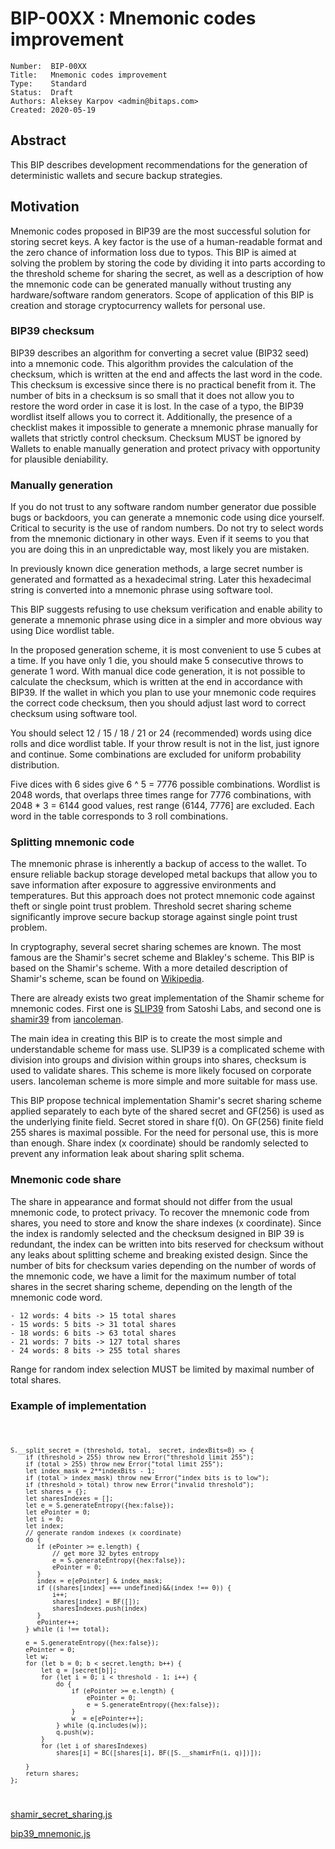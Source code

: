 # BIP-00XX : Mnemonic codes improvement

```
Number:  BIP-00XX
Title:   Mnemonic codes improvement
Type:    Standard
Status:  Draft
Authors: Aleksey Karpov <admin@bitaps.com>
Created: 2020-05-19
```

## Abstract

This BIP describes development recommendations for the generation of deterministic wallets and secure backup strategies.


## Motivation

Mnemonic codes proposed in BIP39 are the most successful solution for storing secret keys. 
A key factor is the use of a human-readable format and the zero chance of information loss due to typos.
This BIP is aimed at solving the problem by storing the code by dividing it into parts according 
to the threshold scheme for sharing the secret, as well as a description of how the mnemonic code 
can be generated manually without trusting any hardware/software random generators. Scope of application of this BIP 
is creation and storage cryptocurrency wallets for personal use.


### BIP39 checksum

BIP39 describes an algorithm for converting a secret value (BIP32 seed) into a mnemonic code.
This algorithm provides the calculation of the checksum, which is written at the end and affects the last word in the code.
This checksum is excessive since there is no practical benefit from it. 
The number of bits in a checksum is so small that it does not allow you to restore the word order in case it is lost.
In the case of a typo, the BIP39 wordlist itself allows you to correct it. 
Additionally, the presence of a checklist makes it impossible to generate a mnemonic phrase manually for wallets that 
strictly control checksum. Checksum MUST be ignored by Wallets to enable manually generation 
and protect privacy with opportunity for plausible deniability.



### Manually generation

If you do not trust to any software random number generator due possible bugs or backdoors, you can generate a 
mnemonic code using dice yourself. Critical to security is the use of random numbers. Do not try to select words from 
the mnemonic dictionary in other ways. Even if it seems to you that you are doing this in an unpredictable way, 
most likely you are mistaken.

In previously known dice generation methods, a large secret number is generated and formatted as a hexadecimal string.
Later this hexadecimal string is converted into a mnemonic phrase using software tool. 

This BIP suggests refusing to use cheksum verification and enable ability  to generate a mnemonic phrase using dice in 
a simpler and more obvious way using Dice wordlist table.

In the proposed generation scheme, it is most convenient to use 5 cubes at a time. If you have only 1 die, you should 
make 5 consecutive throws to generate 1 word. With manual dice code generation, it is not possible to calculate the 
checksum, which is written at the end in accordance with BIP39. If the wallet in which you plan to use your mnemonic 
code requires the correct code checksum, then you should adjust last word to correct checksum using software tool.

You should select 12 / 15 / 18 / 21 or 24 (recommended) words using dice rolls and dice wordlist table. If your throw 
result is not in the list, just ignore and continue. Some combinations are excluded for uniform probability distribution.

Five dices with 6 sides give 6 ^ 5 = 7776 possible combinations. Wordlist is 2048 words, that overlaps three times range 
for  7776 combinations, with 2048 * 3 = 6144 good values, rest range (6144, 7776] are excluded.
Each word in the table corresponds to 3 roll combinations.


### Splitting mnemonic code

The mnemonic phrase is inherently a backup of access to the wallet. To ensure reliable backup storage developed 
metal backups that allow you to save information after exposure to aggressive environments and temperatures. 
But this approach does not protect mnemonic code against theft or single point trust problem. 
Threshold secret sharing scheme significantly improve secure backup storage against single point trust problem.

In cryptography, several secret sharing schemes are known. The most famous are the Shamir's secret scheme and Blakley's scheme.
This BIP is based on the Shamir's scheme. With a more detailed description of Shamir's scheme, scan be found on 
[Wikipedia](https://en.wikipedia.org/wiki/Shamir%27s_Secret_Sharing).

There are already exists two great implementation of the Shamir scheme for mnemonic codes. First one is 
[SLIP39](https://github.com/satoshilabs/slips/blob/master/slip-0039.md) from Satoshi Labs,
and second one is [shamir39](https://github.com/iancoleman/shamir39/blob/master/specification.md) from 
[iancoleman](https://github.com/iancoleman).

The main idea in creating this BIP is to create the most simple and understandable scheme for mass use.
SLIP39 is a complicated scheme with division into groups and division within groups into shares, checksum is used to validate shares. 
This scheme is more likely focused on corporate users. Iancoleman scheme is more simple and more suitable for mass use.

This BIP propose technical implementation Shamir's secret sharing scheme applied separately to each byte of the 
shared secret and GF(256) is used as the underlying finite field. Secret stored in share f(0). On GF(256) finite field 
255 shares is maximal possible. For the need for personal use, this is more than enough.
Share index (x coordinate) should be randomly selected to prevent any information leak about sharing split schema.

### Mnemonic code share

The share in appearance and format should not differ from the usual mnemonic code, to protect privacy. 
To recover the mnemonic code from shares, you need to store and know the share indexes (x coordinate). 
Since the index is randomly selected and the checksum designed in BIP 39 is redundant, the index can 
be written into bits reserved for checksum without any leaks about splitting scheme and breaking existed design. 
Since the number of bits for checksum varies depending on the number of words of the mnemonic code, we have 
a limit for the maximum number of total shares in the secret sharing scheme, depending on the length of the mnemonic code word.

    - 12 words: 4 bits -> 15 total shares
    - 15 words: 5 bits -> 31 total shares
    - 18 words: 6 bits -> 63 total shares
    - 21 words: 7 bits -> 127 total shares
    - 24 words: 8 bits -> 255 total shares

Range for random index selection MUST be limited by maximal number of total shares.

### Example of implementation


<code>

    S.__split_secret = (threshold, total,  secret, indexBits=8) => {
        if (threshold > 255) throw new Error("threshold limit 255");
        if (total > 255) throw new Error("total limit 255");
        let index_mask = 2**indexBits - 1;
        if (total > index_mask) throw new Error("index bits is to low");
        if (threshold > total) throw new Error("invalid threshold");
        let shares = {};
        let sharesIndexes = [];
        let e = S.generateEntropy({hex:false});
        let ePointer = 0;
        let i = 0;
        let index;
        // generate random indexes (x coordinate)
        do {
           if (ePointer >= e.length) {
               // get more 32 bytes entropy
               e = S.generateEntropy({hex:false});
               ePointer = 0;
           }
           index = e[ePointer] & index_mask;
           if ((shares[index] === undefined)&&(index !== 0)) {
               i++;
               shares[index] = BF([]);
               sharesIndexes.push(index)
           }
           ePointer++;
        } while (i !== total);

        e = S.generateEntropy({hex:false});
        ePointer = 0;
        let w;
        for (let b = 0; b < secret.length; b++) {
            let q = [secret[b]];
            for (let i = 0; i < threshold - 1; i++) {
                do {
                    if (ePointer >= e.length) {
                        ePointer = 0;
                        e = S.generateEntropy({hex:false});
                    }
                    w  = e[ePointer++];
                } while (q.includes(w));
                q.push(w);
            }
            for (let i of sharesIndexes)
                shares[i] = BC([shares[i], BF([S.__shamirFn(i, q)])]);

        }
        return shares;
    };
    
</code>

[shamir_secret_sharing.js](https://github.com/bitaps-com/jsbtc/blob/master/src/functions/shamir_secret_sharing.js)

[bip39_mnemonic.js](https://github.com/bitaps-com/jsbtc/blob/master/src/functions/bip39_mnemonic.js)



